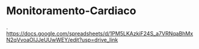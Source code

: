 # Monitoramento-Cardiaco
.  https://docs.google.com/spreadsheets/d/1PM5LKAzkiF24S_a7VRNqaBhMxN2qVvoaOIJJeUUwWEY/edit?usp=drive_link
